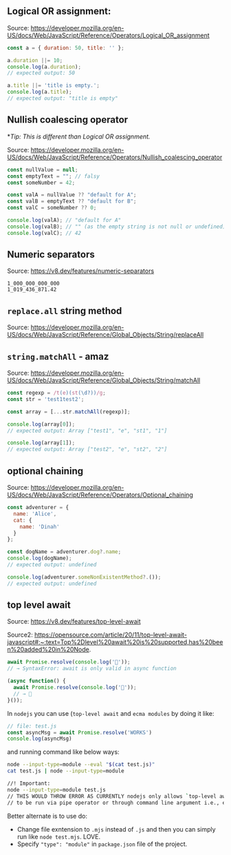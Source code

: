 ## Logical OR assignment:

Source: https://developer.mozilla.org/en-US/docs/Web/JavaScript/Reference/Operators/Logical_OR_assignment

```js
const a = { duration: 50, title: '' };

a.duration ||= 10;
console.log(a.duration);
// expected output: 50

a.title ||= 'title is empty.';
console.log(a.title);
// expected output: "title is empty"
```

## Nullish coalescing operator

**Tip: This is different than Logical OR assignment.*

Source: https://developer.mozilla.org/en-US/docs/Web/JavaScript/Reference/Operators/Nullish_coalescing_operator

```js
const nullValue = null;
const emptyText = ""; // falsy
const someNumber = 42;

const valA = nullValue ?? "default for A";
const valB = emptyText ?? "default for B";
const valC = someNumber ?? 0;

console.log(valA); // "default for A"
console.log(valB); // "" (as the empty string is not null or undefined)
console.log(valC); // 42
```

## Numeric separators

Source: https://v8.dev/features/numeric-separators

```
1_000_000_000_000
1_019_436_871.42
```

## `replace.all` string method

Source: https://developer.mozilla.org/en-US/docs/Web/JavaScript/Reference/Global_Objects/String/replaceAll

## `string.matchAll` - amaz

Source: https://developer.mozilla.org/en-US/docs/Web/JavaScript/Reference/Global_Objects/String/matchAll

```js
const regexp = /t(e)(st(\d?))/g;
const str = 'test1test2';

const array = [...str.matchAll(regexp)];

console.log(array[0]);
// expected output: Array ["test1", "e", "st1", "1"]

console.log(array[1]);
// expected output: Array ["test2", "e", "st2", "2"]
```

## optional chaining

Source: https://developer.mozilla.org/en-US/docs/Web/JavaScript/Reference/Operators/Optional_chaining

```js
const adventurer = {
  name: 'Alice',
  cat: {
    name: 'Dinah'
  }
};

const dogName = adventurer.dog?.name;
console.log(dogName);
// expected output: undefined

console.log(adventurer.someNonExistentMethod?.());
// expected output: undefined
```

## top level await

Source: https://v8.dev/features/top-level-await

Source2: https://opensource.com/article/20/11/top-level-await-javascript#:~:text=Top%2Dlevel%20await%20is%20supported,has%20been%20added%20in%20Node.

```js
await Promise.resolve(console.log('🎉'));
// → SyntaxError: await is only valid in async function

(async function() {
  await Promise.resolve(console.log('🎉'));
  // → 🎉
}());
```

In `nodejs` you can use (`top-level await` and `ecma modules` by doing it like:

```js
// file: test.js
const asyncMsg = await Promise.resolve('WORKS')
console.log(asyncMsg)
```

and running command like below ways:

```bash
node --input-type=module --eval "$(cat test.js)"
cat test.js | node --input-type=module

//! Important:
node --input-type=module test.js
// THIS WOULD THROW ERROR AS CURRENTLY nodejs only allows `top-level await` and `esm modules`
// to be run via pipe operator or through command line argument i.e., eval flag only.
```

Better alternate is to use do:

- Change file exntension to `.mjs` instead of `.js` and then you can simply run like `node test.mjs`. LOVE.
- Specify `"type": "module"` in `package.json` file of the project.
